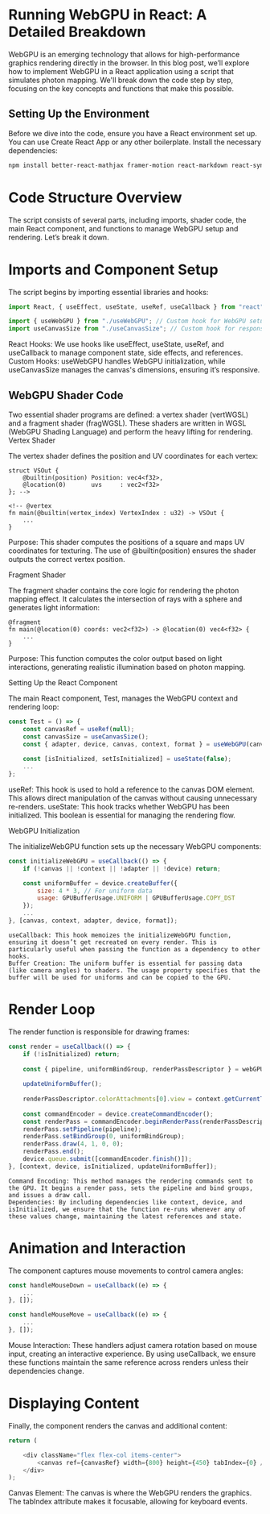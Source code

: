 # Running WebGPU in React: A Detailed Breakdown

WebGPU is an emerging technology that allows for high-performance graphics rendering directly in the browser. In this blog post, we’ll explore how to implement WebGPU in a React application using a script that simulates photon mapping. We'll break down the code step by step, focusing on the key concepts and functions that make this possible.

## Setting Up the Environment

Before we dive into the code, ensure you have a React environment set up. You can use Create React App or any other boilerplate. Install the necessary dependencies:

```bash
npm install better-react-mathjax framer-motion react-markdown react-syntax-highlighter
```

# Code Structure Overview

The script consists of several parts, including imports, shader code, the main React component, and functions to manage WebGPU setup and rendering. Let’s break it down.

# Imports and Component Setup

The script begins by importing essential libraries and hooks:

```js
import React, { useEffect, useState, useRef, useCallback } from "react";

import { useWebGPU } from "./useWebGPU"; // Custom hook for WebGPU setup
import useCanvasSize from "./useCanvasSize"; // Custom hook for responsive canvas

```

React Hooks: We use hooks like useEffect, useState, useRef, and useCallback to manage component state, side effects, and references.
Custom Hooks: useWebGPU handles WebGPU initialization, while useCanvasSize manages the canvas's dimensions, ensuring it’s responsive.

## WebGPU Shader Code

Two essential shader programs are defined: a vertex shader (vertWGSL) and a fragment shader (fragWGSL). These shaders are written in WGSL (WebGPU Shading Language) and perform the heavy lifting for rendering.
Vertex Shader

The vertex shader defines the position and UV coordinates for each vertex:

```wgsl
struct VSOut {
    @builtin(position) Position: vec4<f32>,
    @location(0)       uvs     : vec2<f32>
}; -->

<!-- @vertex
fn main(@builtin(vertex_index) VertexIndex : u32) -> VSOut {
    ...
}
```

Purpose: This shader computes the positions of a square and maps UV coordinates for texturing. The use of @builtin(position) ensures the shader outputs the correct vertex position.

Fragment Shader

The fragment shader contains the core logic for rendering the photon mapping effect. It calculates the intersection of rays with a sphere and generates light information:

```wgsl
@fragment
fn main(@location(0) coords: vec2<f32>) -> @location(0) vec4<f32> {
    ...
}
```

Purpose: This function computes the color output based on light interactions, generating realistic illumination based on photon mapping.

Setting Up the React Component

The main React component, Test, manages the WebGPU context and rendering loop:

```js
const Test = () => {
    const canvasRef = useRef(null);
    const canvasSize = useCanvasSize();
    const { adapter, device, canvas, context, format } = useWebGPU(canvasRef.current);
    
    const [isInitialized, setIsInitialized] = useState(false);
    ...
};
```

useRef: This hook is used to hold a reference to the canvas DOM element. This allows direct manipulation of the canvas without causing unnecessary re-renders.
useState: This hook tracks whether WebGPU has been initialized. This boolean is essential for managing the rendering flow.

WebGPU Initialization

The initializeWebGPU function sets up the necessary WebGPU components:

```js
const initializeWebGPU = useCallback(() => {
    if (!canvas || !context || !adapter || !device) return;

    const uniformBuffer = device.createBuffer({
        size: 4 * 3, // For uniform data
        usage: GPUBufferUsage.UNIFORM | GPUBufferUsage.COPY_DST
    });
    ...
}, [canvas, context, adapter, device, format]);

```

    useCallback: This hook memoizes the initializeWebGPU function, ensuring it doesn’t get recreated on every render. This is particularly useful when passing the function as a dependency to other hooks.
    Buffer Creation: The uniform buffer is essential for passing data (like camera angles) to shaders. The usage property specifies that the buffer will be used for uniforms and can be copied to the GPU.

# Render Loop

The render function is responsible for drawing frames:

```js
const render = useCallback(() => {
    if (!isInitialized) return;
    
    const { pipeline, uniformBindGroup, renderPassDescriptor } = webGPUContextRef.current;
    
    updateUniformBuffer();
    
    renderPassDescriptor.colorAttachments[0].view = context.getCurrentTexture().createView();
    
    const commandEncoder = device.createCommandEncoder();
    const renderPass = commandEncoder.beginRenderPass(renderPassDescriptor);
    renderPass.setPipeline(pipeline);
    renderPass.setBindGroup(0, uniformBindGroup);
    renderPass.draw(4, 1, 0, 0);
    renderPass.end();
    device.queue.submit([commandEncoder.finish()]);
}, [context, device, isInitialized, updateUniformBuffer]);

```

    Command Encoding: This method manages the rendering commands sent to the GPU. It begins a render pass, sets the pipeline and bind groups, and issues a draw call.
    Dependencies: By including dependencies like context, device, and isInitialized, we ensure that the function re-runs whenever any of these values change, maintaining the latest references and state.

# Animation and Interaction

The component captures mouse movements to control camera angles:

```js
const handleMouseDown = useCallback((e) => {
    ...
}, []);

const handleMouseMove = useCallback((e) => {
    ...
}, []);

```

Mouse Interaction: These handlers adjust camera rotation based on mouse input, creating an interactive experience. By using useCallback, we ensure these functions maintain the same reference across renders unless their dependencies change.



# Displaying Content

Finally, the component renders the canvas and additional content:

```js
return (

    <div className="flex flex-col items-center">
        <canvas ref={canvasRef} width={800} height={450} tabIndex={0} />
    </div>
);

```


Canvas Element: The canvas is where the WebGPU renders the graphics. The tabIndex attribute makes it focusable, allowing for keyboard events.